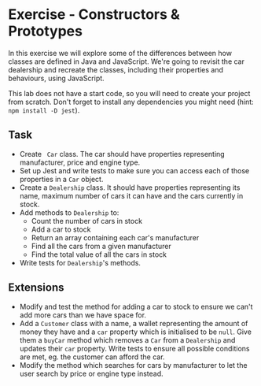 # Exercise - Constructors & Prototypes

In this exercise we will explore some of the differences between how classes are defined in Java and JavaScript. We're going to revisit the car dealership and recreate the classes, including their properties and behaviours, using JavaScript.

This lab does not have a start code, so you will need to create your project from scratch. Don't forget to install any dependencies you might need (hint: `npm install -D jest`).

## Task

- Create ` Car` class. The car should have properties representing manufacturer, price and engine type.
- Set up Jest and write tests to make sure you can access each of those properties in a `Car` object.
- Create a `Dealership` class. It should have properties representing its name, maximum number of cars it can have and the cars currently in stock.
- Add methods to `Dealership` to:
  - Count the number of cars in stock
  - Add a car to stock
  - Return an array containing each car's manufacturer
  - Find all the cars from a given manufacturer
  - Find the total value of all the cars in stock
- Write tests for `Dealership`'s methods.

## Extensions

- Modify and test the method for adding a car to stock to ensure we can't add more cars than we have space for.
- Add a `Customer` class with a name, a wallet representing the amount of money they have and a `car` property which is initialised to be `null`. Give them a `buyCar` method which removes a `Car` from a `Dealership` and updates their `car` property. Write tests to ensure all possible conditions are met, eg. the customer can afford the car.
- Modify the method which searches for cars by manufacturer to let the user search by price or engine type instead.

